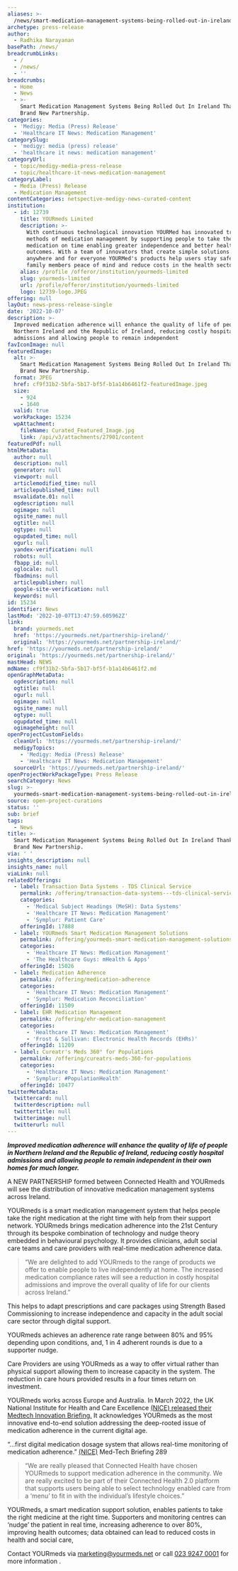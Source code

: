 ```yaml
---
aliases: >-
  /news/smart-medication-management-systems-being-rolled-out-in-ireland-thanks-to-brand-new-partnership
archetype: press-release
author:
  - Radhika Narayanan
basePath: /news/
breadcrumbLinks:
  - /
  - /news/
  - ''
breadcrumbs:
  - Home
  - News
  - >-
    Smart Medication Management Systems Being Rolled Out In Ireland Thanks To
    Brand New Partnership.
categories:
  - 'Medigy: Media (Press) Release'
  - 'Healthcare IT News: Medication Management'
categorySlug:
  - 'medigy: media (press) release'
  - 'healthcare it news: medication management'
categoryUrl:
  - topic/medigy-media-press-release
  - topic/healthcare-it-news-medication-management
categoryLabel:
  - Media (Press) Release
  - Medication Management
contentCategories: netspective-medigy-news-curated-content
institution:
  - id: 12739
    title: YOURmeds Limited
    description: >-
      With continuous technological innovation YOURMed has innovated traditional
      methods of medication management by supporting people to take their
      medication on time enabling greater independence and better health
      outcomes. With a team of innovators that create simple solutions that work
      anywhere and for everyone YOURMed's products help users stay safe, give
      family members peace of mind and reduce costs in the health sector.
    alias: /profile /offeror/institution/yourmeds-limited
    slug: yourmeds-limited
    url: /profile/offeror/institution/yourmeds-limited
    logo: 12739-logo.JPEG
offering: null
layOut: news-press-release-single
date: '2022-10-07'
description: >-
  Improved medication adherence will enhance the quality of life of people in
  Northern Ireland and the Republic of Ireland, reducing costly hospital
  admissions and allowing people to remain independent 
favIconImage: null
featuredImage:
  alt: >-
    Smart Medication Management Systems Being Rolled Out In Ireland Thanks To
    Brand New Partnership.
  format: JPEG
  href: cf9f31b2-5bfa-5b17-bf5f-b1a14b6461f2-featuredImage.jpeg
  size:
    - 924
    - 1640
  valid: true
  workPackage: 15234
  wpAttachment:
    fileName: Curated_Featured_Image.jpg
    link: /api/v3/attachments/27901/content
featuredPdf: null
htmlMetaData:
  author: null
  description: null
  generator: null
  viewport: null
  articlemodified_time: null
  articlepublished_time: null
  msvalidate.01: null
  ogdescription: null
  ogimage: null
  ogsite_name: null
  ogtitle: null
  ogtype: null
  ogupdated_time: null
  ogurl: null
  yandex-verification: null
  robots: null
  fbapp_id: null
  oglocale: null
  fbadmins: null
  articlepublisher: null
  google-site-verification: null
  keywords: null
id: 15234
identifier: News
lastMod: '2022-10-07T13:47:59.605962Z'
link:
  brand: yourmeds.net
  href: 'https://yourmeds.net/partnership-ireland/'
  original: 'https://yourmeds.net/partnership-ireland/'
href: 'https://yourmeds.net/partnership-ireland/'
original: 'https://yourmeds.net/partnership-ireland/'
mastHead: NEWS
mdName: cf9f31b2-5bfa-5b17-bf5f-b1a14b6461f2.md
openGraphMetaData:
  ogdescription: null
  ogtitle: null
  ogurl: null
  ogimage: null
  ogsite_name: null
  ogtype: null
  ogupdated_time: null
  ogimageheight: null
openProjectCustomFields:
  cleanUrl: 'https://yourmeds.net/partnership-ireland/'
  medigyTopics:
    - 'Medigy: Media (Press) Release'
    - 'Healthcare IT News: Medication Management'
  sourceUrl: 'https://yourmeds.net/partnership-ireland/'
openProjectWorkPackageType: Press Release
searchCategory: News
slug: >-
  yourmeds-smart-medication-management-systems-being-rolled-out-in-ireland-thanks-to-brand-new-partnership
source: open-project-curations
status: ''
sub: brief
tags:
  - News
title: >-
  Smart Medication Management Systems Being Rolled Out In Ireland Thanks To
  Brand New Partnership.
via: ' '
insights_description: null
insights_name: null
viaLink: null
relatedOfferings:
  - label: Transaction Data Systems - TDS Clinical Service
    permalink: /offering/transaction-data-systems---tds-clinical-service
    categories:
      - 'Medical Subject Headings (MeSH): Data Systems'
      - 'Healthcare IT News: Medication Management'
      - 'Symplur: Patient Care'
    offeringId: 17888
  - label: YOURmeds Smart Medication Management Solutions
    permalink: /offering/yourmeds-smart-medication-management-solutions
    categories:
      - 'Healthcare IT News: Medication Management'
      - 'The Healthcare Guys: mHealth & Apps'
    offeringId: 15026
  - label: Medication Adherence
    permalink: /offering/medication-adherence
    categories:
      - 'Healthcare IT News: Medication Management'
      - 'Symplur: Medication Reconciliation'
    offeringId: 11509
  - label: EHR Medication Management
    permalink: /offering/ehr-medication-management
    categories:
      - 'Healthcare IT News: Medication Management'
      - 'Frost & Sullivan: Electronic Health Records (EHRs)'
    offeringId: 11209
  - label: Cureatr's Meds 360° for Populations
    permalink: /offering/cureatrs-meds-360-for-populations
    categories:
      - 'Healthcare IT News: Medication Management'
      - 'Symplur: #PopulationHealth'
    offeringId: 10477
twitterMetaData:
  twittercard: null
  twitterdescription: null
  twittertitle: null
  twitterimage: null
  twitterurl: null
---
```

<p><i><strong>Improved medication adherence will enhance the quality of life of people in Northern Ireland and the Republic of Ireland, reducing costly hospital admissions and allowing people to remain independent in their own homes for much longer.&nbsp;&nbsp;</strong></i><strong>&nbsp;</strong></p><p>A NEW PARTNERSHIP formed between Connected Health and YOURmeds will see the distribution of innovative medication management systems across Ireland.&nbsp;</p><p>YOURmeds is a smart medication management system that helps people take the right medication at the right time with help from their support network. YOURmeds brings medication adherence into the 21st Century through its bespoke combination of technology and nudge theory embedded in behavioural psychology. It provides clinicians, adult social care teams and care providers with real-time medication adherence data.&nbsp;&nbsp;</p><blockquote><p>“We are delighted to add YOURmeds to the range of products we offer to enable people to live independently at home. The increased medication compliance rates will see a reduction in costly hospital admissions and improve the overall quality of life for our clients across Ireland.”</p></blockquote><p>This helps to adapt prescriptions and care packages using Strength Based Commissioning to increase independence and capacity in the adult social care sector through digital support.&nbsp;</p><p>YOURmeds achieves an adherence rate range between 80% and 95% depending upon conditions, and, 1 in 4 adherent rounds is due to a supporter nudge.&nbsp;</p><p>Care Providers are using YOURmeds as a way to offer virtual rather than physical support allowing them to increase capacity in the system. The reduction in care hours provided results in a four times return on investment.&nbsp;</p><p>YOURmeds works across Europe and Australia. In March 2022, the UK National Institute for Health and Care Excellence <a href="https://www.nice.org.uk/advice/mib289/chapter/summary">(NICE) released their Medtech Innovation Briefing.</a> It acknowledges YOURmeds as the most innovative end-to-end solution addressing the deep-rooted issue of medication adherence in the current digital age.&nbsp;</p><p>“…first digital medication dosage system that allows real-time monitoring of medication adherence.” <a href="https://www.nice.org.uk/advice/mib289/chapter/summary">(NICE)</a> Med-Tech Briefing 289&nbsp;</p><blockquote><p>“We are really pleased that Connected Health have chosen YOURmeds to support medication adherence in the community. We are really excited to be part of their Connected Health 2.0 platform that supports users being able to select technology enabled care from a ‘menu’ to fit in with the individual’s lifestyle choices.”</p></blockquote><p>YOURmeds, a smart medication support solution, enables patients to take the right medicine at the right time. Supporters and monitoring centres can ‘nudge’ the patient in real time, increasing adherence to over 80%, improving health outcomes; data obtained can lead to reduced costs in health and social care,&nbsp;&nbsp;</p><p>Contact YOURmeds via&nbsp;<a href="mailto:marketing@yourmeds.net">marketing@yourmeds.net</a>&nbsp;or call&nbsp;<a href="http://tel:023 9247 0001">023 9247 0001</a>&nbsp;for more information .&nbsp;</p><p>&nbsp;</p>